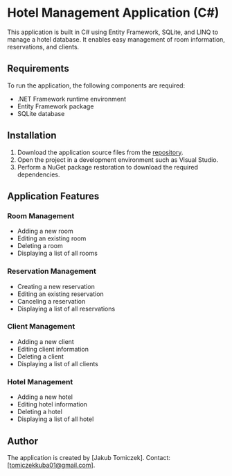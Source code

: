# Hotel Management Application (C#)

This application is built in C# using Entity Framework, SQLite, and LINQ to manage a hotel database. It enables easy management of room information, reservations, and clients.

## Requirements

To run the application, the following components are required:

-   .NET Framework runtime environment
-   Entity Framework package
-   SQLite database

## Installation

1.  Download the application source files from the [repository](https://github.com/EddieCarbon/SemesterProject).
2.  Open the project in a development environment such as Visual Studio.
3.  Perform a NuGet package restoration to download the required dependencies.

## Application Features

### Room Management

-   Adding a new room
-   Editing an existing room
-   Deleting a room
-   Displaying a list of all rooms

### Reservation Management

-   Creating a new reservation
-   Editing an existing reservation
-   Canceling a reservation
-   Displaying a list of all reservations

### Client Management

-   Adding a new client
-   Editing client information
-   Deleting a client
-   Displaying a list of all clients

### Hotel Management
-   Adding a new hotel
-   Editing hotel information
-   Deleting a hotel
-   Displaying a list of all hotel

## Author

The application is created by [Jakub Tomiczek]. Contact: [tomiczekkuba01@gmail.com].
